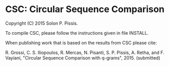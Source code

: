 CSC: Circular Sequence Comparison
===

Copyright (C) 2015 Solon P. Pissis.

To compile CSC, please follow the instructions given in file INSTALL.

When publishing work that is based on the results from CSC please cite:

R. Grossi, C. S. Iliopoulos, R. Mercas, N. Pisanti, S. P. Pissis, A. Retha, and F. Vayiani, 
"Circular Sequence Comparison with q-grams", 2015. (submitted)
